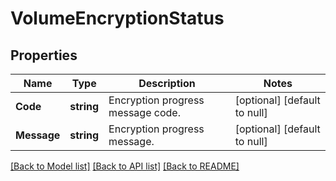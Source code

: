 # VolumeEncryptionStatus

## Properties
Name | Type | Description | Notes
------------ | ------------- | ------------- | -------------
**Code** | **string** | Encryption progress message code. | [optional] [default to null]
**Message** | **string** | Encryption progress message. | [optional] [default to null]

[[Back to Model list]](../README.md#documentation-for-models) [[Back to API list]](../README.md#documentation-for-api-endpoints) [[Back to README]](../README.md)



